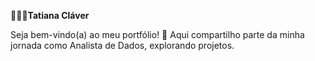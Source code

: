 👩🏻‍💻**Tatiana Cláver**


Seja bem-vindo(a) ao meu portfólio! 🚀
Aqui compartilho parte da minha jornada como Analista de Dados, explorando projetos.

